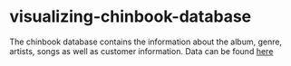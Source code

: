 # visualizing-chinbook-database
The chinbook database contains the information about the album, genre, artists, songs as well as customer information. Data can be found 
<a href='https://github.com/lerocha/chinook-database'>here</a>
